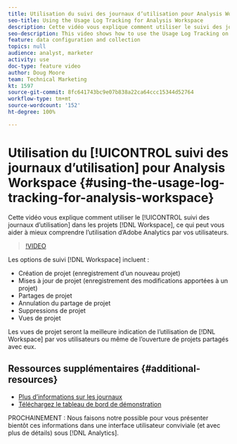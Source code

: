 ```yaml
---
title: Utilisation du suivi des journaux dʼutilisation pour Analysis Workspace
seo-title: Using the Usage Log Tracking for Analysis Workspace
description: Cette vidéo vous explique comment utiliser le suivi des journaux dʼutilisation dans les projets Workspace, ce qui peut vous aider à mieux comprendre lʼutilisation dʼAdobe Analytics par vos utilisateurs.
seo-description: This video shows how to use the Usage Log Tracking on Workspace projects, which can help you better understand your users’ usage of Adobe Analytics.
feature: data configuration and collection
topics: null
audience: analyst, marketer
activity: use
doc-type: feature video
author: Doug Moore
team: Technical Marketing
kt: 1597
source-git-commit: 8fc641743bc9e07b838a22ca64ccc15344d52764
workflow-type: tm+mt
source-wordcount: '152'
ht-degree: 100%

---
```



# Utilisation du [!UICONTROL suivi des journaux dʼutilisation] pour Analysis Workspace {#using-the-usage-log-tracking-for-analysis-workspace}

Cette vidéo vous explique comment utiliser le [!UICONTROL suivi des journaux dʼutilisation] dans les projets [!DNL Workspace], ce qui peut vous aider à mieux comprendre lʼutilisation dʼAdobe Analytics par vos utilisateurs.

>[!VIDEO](https://video.tv.adobe.com/v/22922/?quality=12&learn=on)

Les options de suivi [!DNL Workspace] incluent :

* Création de projet (enregistrement dʼun nouveau projet)
* Mises à jour de projet (enregistrement des modifications apportées à un projet)
* Partages de projet
* Annulation du partage de projet
* Suppressions de projet
* Vues de projet

Les vues de projet seront la meilleure indication de lʼutilisation de [!DNL Workspace] par vos utilisateurs ou même de lʼouverture de projets partagés avec eux.

## Ressources supplémentaires {#additional-resources}

* [Plus dʼinformations sur les journaux](https://experienceleague.adobe.com/docs/analytics/admin/admin-tools/logs.html?lang=fr)
* [Téléchargez le tableau de bord de démonstration](https://adobe.ly/2ygP5ws)

PROCHAINEMENT : Nous faisons notre possible pour vous présenter bientôt ces informations dans une interface utilisateur conviviale (et avec plus de détails) sous [!DNL Analytics].
